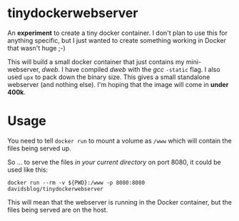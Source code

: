 # tinydockerwebserver

An **experiment** to create a tiny docker container. I don't plan to use this for anything specific, but
I just wanted to create something working in Docker that wasn't huge ;-)

This will build a small docker container that just contains my mini-webserver, *dweb*. I have compiled
*dweb* with the *gcc* `-static` flag. I also used `upx` to pack down the binary size. This gives a small
standalone webserver (and nothing else). I'm hoping that the image will come in **under 400k**.

# Usage

You need to tell `docker run` to mount a volume as `/www` which will contain the files being served up.

So ... to serve the files *in your current directory* on port 8080, it could be used like this:

`docker run --rm -v ${PWD}:/www -p 8080:8080 davidsblog/tinydockerwebserver`

This will mean that the webserver is running in the Docker container, but the files being served are on the host.
